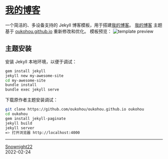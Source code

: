 [我的博客](https://snownight22.github.io/TTworksBlog)
=================================

一个简洁的、多设备支持的 Jekyll 博客模板，用于搭建[我的博客](https://snownight22.github.io/TTworksBlog})。
[我的博客](https://snownight22.github.io/TTworksBlog) 主题基于 [oukohou.github.io](https://github.com/oukohou/oukohou.github.io)
重新修改和优化。
模板预览：
![template preview](https://camo.githubusercontent.com/74fd2ccea00a682742515ce1d3725283c3385721/687474703a2f2f6f6f6f2e306f302e6f6f6f2f323031352f31302f32342f353632623562653132313737652e6a7067)  


## 主题安装

安装 Jekyll 本地环境，以便于调试：

```bash
gem install jekyll
jekyll new my-awesome-site
cd my-awesome-site
bundle install
bundle exec jekyll serve
```

下载原作者主题安装调试：

```bash
git clone https://github.com/oukohou/oukohou.github.io oukohou
cd oukohou
gem install jekyll-paginate
jekyll build
jekyll server
=> 打开浏览器 http://localhost:4000
```

<!-- jekyll serve --watch --drafts -->
------

[Snownight22](tiantao5@gmail.com)<br>
2022-02-24

